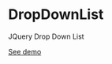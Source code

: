 DropDownList
============

JQuery Drop Down List

[See demo](http://jsfiddle.net/riccardotreso/2xnfG)
